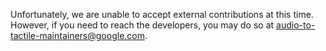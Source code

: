 Unfortunately, we are unable to accept external contributions at this time.
However, if you need to reach the developers, you may do so at
audio-to-tactile-maintainers@google.com.
